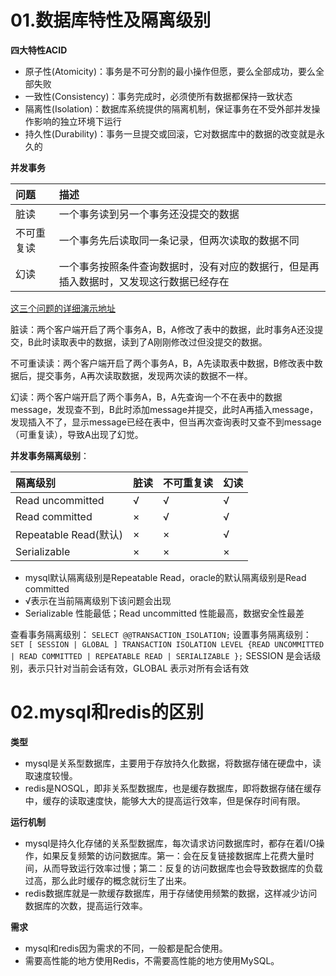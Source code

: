 # 01.数据库特性及隔离级别

**四大特性ACID**

- 原子性(Atomicity)：事务是不可分割的最小操作但愿，要么全部成功，要么全部失败
- 一致性(Consistency)：事务完成时，必须使所有数据都保持一致状态
- 隔离性(Isolation)：数据库系统提供的隔离机制，保证事务在不受外部并发操作影响的独立环境下运行
- 持久性(Durability)：事务一旦提交或回滚，它对数据库中的数据的改变就是永久的

**并发事务**

| 问题       | 描述                                                         |
| :--------- | :----------------------------------------------------------- |
| 脏读       | 一个事务读到另一个事务还没提交的数据                         |
| 不可重复读 | 一个事务先后读取同一条记录，但两次读取的数据不同             |
| 幻读       | 一个事务按照条件查询数据时，没有对应的数据行，但是再插入数据时，又发现这行数据已经存在 |

[这三个问题的详细演示地址](bilibili.com/video/BV1Kr4y1i7ru?p=55&vd_source=a831b8ccbd6182318311bce17d1c5f87)

脏读：两个客户端开启了两个事务A，B，A修改了表中的数据，此时事务A还没提交，B此时读取表中的数据，读到了A刚刚修改过但没提交的数据。

不可重读读：两个客户端开启了两个事务A，B，A先读取表中数据，B修改表中数据后，提交事务，A再次读取数据，发现两次读的数据不一样。

幻读：两个客户端开启了两个事务A，B，A先查询一个不在表中的数据message，发现查不到，B此时添加message并提交，此时A再插入message，发现插入不了，显示message已经在表中，但当再次查询表时又查不到message（可重复读），导致A出现了幻觉。

**并发事务隔离级别**：

| 隔离级别              | 脏读 | 不可重复读 | 幻读 |
| :-------------------- | :--- | :--------- | :--- |
| Read uncommitted      | √    | √          | √    |
| Read committed        | ×    | √          | √    |
| Repeatable Read(默认) | ×    | ×          | √    |
| Serializable          | ×    | ×          | ×    |

- mysql默认隔离级别是Repeatable Read，oracle的默认隔离级别是Read committed
- √表示在当前隔离级别下该问题会出现
- Serializable 性能最低；Read uncommitted 性能最高，数据安全性最差

查看事务隔离级别：
`SELECT @@TRANSACTION_ISOLATION;`
设置事务隔离级别：
`SET [ SESSION | GLOBAL ] TRANSACTION ISOLATION LEVEL {READ UNCOMMITTED | READ COMMITTED | REPEATABLE READ | SERIALIZABLE };`
SESSION 是会话级别，表示只针对当前会话有效，GLOBAL 表示对所有会话有效

# 02.mysql和redis的区别

**类型**

- mysql是关系型数据库，主要用于存放持久化数据，将数据存储在硬盘中，读取速度较慢。
- redis是NOSQL，即非关系型数据库，也是缓存数据库，即将数据存储在缓存中，缓存的读取速度快，能够大大的提高运行效率，但是保存时间有限。

**运行机制**

- mysql是持久化存储的关系型数据库，每次请求访问数据库时，都存在着I/O操作，如果反复频繁的访问数据库。第一：会在反复链接数据库上花费大量时间，从而导致运行效率过慢；第二：反复的访问数据库也会导致数据库的负载过高，那么此时缓存的概念就衍生了出来。
- redis数据库就是一款缓存数据库，用于存储使用频繁的数据，这样减少访问数据库的次数，提高运行效率。

**需求**

- mysql和redis因为需求的不同，一般都是配合使用。
- 需要高性能的地方使用Redis，不需要高性能的地方使用MySQL。
